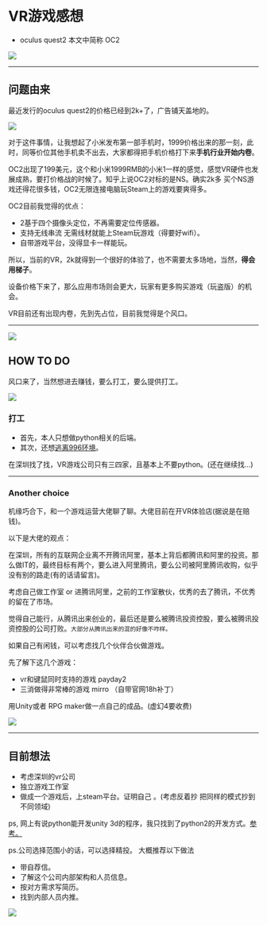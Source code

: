 # VR游戏感想

* oculus quest2 本文中简称 OC2

![](..\images\7485616-3783fe2ee07e9cc4.jpg)

---

## 问题由来

最近发行的oculus quest2的价格已经到2k+了，广告铺天盖地的。

![](..\images\7485616-653adc659ef36305.png)

对于这件事情，让我想起了小米发布第一部手机时，1999价格出来的那一刻，此时，同等价位其他手机卖不出去，大家都得把手机价格打下来**手机行业开始内卷**。

OC2出现了199美元，这个和小米1999RMB的小米1一样的感觉，感觉VR硬件也发展成熟，要打价格战的时候了。知乎上说OC2对标的是NS。确实2k多 买个NS游戏还得花很多钱，OC2无限连接电脑玩Steam上的游戏要爽得多。

OC2目前我觉得的优点：

* 2基于四个摄像头定位，不再需要定位传感器。
* 支持无线串流 无需线材就能上Steam玩游戏（得要好wifi）。
* 自带游戏平台，没得显卡一样能玩。

所以，当前的VR，2k就得到一个很好的体验了，也不需要太多场地，当然，**得会用梯子**。

设备价格下来了，那么应用市场则会更大，玩家有更多购买游戏（玩盗版）的机会。

VR目前还有出现内卷，先到先占位，目前我觉得是个风口。

---

![](..\images\7485616-b53dd35a6df7a656.jpg)

## HOW TO DO

风口来了，当然想进去赚钱，要么打工，要么提供打工。


![](..\images\7485616-ff501a31aaab5524.jpg)


### 打工

* 首先，本人只想做python相关的后端。
* 其次，还想[逃离996环境](https://anguswg.github.io/simple_blog/%E9%9A%8F%E7%AC%94/%E8%BF%9C%E7%A8%8B%E5%B7%A5%E4%BD%9C%E5%88%86%E6%9E%90)。

在深圳找了找，VR游戏公司只有三四家，且基本上不要python。(还在继续找...)

--- 

### Another choice

机缘巧合下，和一个游戏运营大佬聊了聊。大佬目前在开VR体验店(据说是在赔钱)。

以下是大佬的观点：

在深圳，所有的互联网企业离不开腾讯阿里，基本上背后都腾讯和阿里的投资。那么做IT的，最终目标有两个，要么进入阿里腾讯，要么公司被阿里腾讯收购，似乎没有别的路走(有的话请留言)。

考虑自己做工作室 or 进腾讯阿里，之前的工作室散伙，优秀的去了腾讯，不优秀的留在了市场。

觉得自己能行，从腾讯出来创业的，最后还是要么被腾讯投资控股，要么被腾讯投资控股的公司打败。`大部分从腾讯出来的混的好像不咋样。`

如果自己有闲钱，可以考虑找几个伙伴合伙做游戏。

先了解下这几个游戏：

* vr和键鼠同时支持的游戏 payday2
* 三消做得非常棒的游戏  mirro （自带官网18h补丁）

用Unity或者 RPG maker做一点自己的成品。(虚幻4要收费)



![](..\images\7485616-6fd8843bd6a980cc.jpg)



---

## 目前想法

* 考虑深圳的vr公司
* 独立游戏工作室
* 做成一个游戏后，上steam平台。证明自己 。(考虑反着抄 把同样的模式抄到不同领域)


ps, 网上有说python能开发unity 3d的程序，我只找到了python2的开发方式。[参考。](https://www.zhihu.com/question/66028320/answer/237473929)

ps.公司选择范围小的话，可以选择精投。
大概推荐以下做法

* 带自荐信。
* 了解这个公司内部架构和人员信息。
* 按对方需求写简历。
* 找到内部人员内推。


![](..\images\7485616-39ce748c412b0138.jpg)
